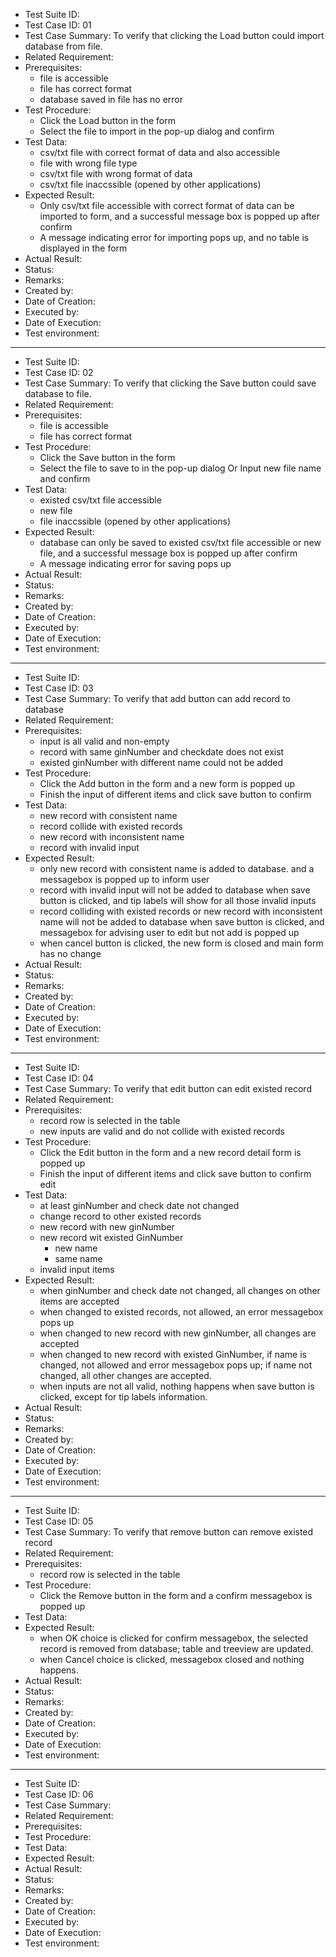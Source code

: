 - Test Suite ID:
- Test Case ID: 01
- Test Case Summary: To verify that clicking the Load button could import database from file.
- Related Requirement:
- Prerequisites: 
  - file is accessible
  - file has correct format
  - database saved in file has no error
- Test Procedure:
  - Click the Load button in the form
  - Select the file to import in the pop-up dialog and confirm
- Test Data:
  - csv/txt file with correct format of data and also accessible
  - file with wrong file type
  - csv/txt file with wrong format of data
  - csv/txt file inaccssible (opened by other applications)
- Expected Result:
  - Only csv/txt file accessible with correct format of data can be imported to form, and a successful message box is popped up after confirm
  - A message indicating error for importing pops up, and no table is displayed in the form
- Actual Result:
- Status:
- Remarks:
- Created by:
- Date of Creation:
- Executed by:
- Date of Execution:
- Test environment:

---

- Test Suite ID:
- Test Case ID: 02
- Test Case Summary: To verify that clicking the Save button could save database to file.
- Related Requirement:
- Prerequisites: 
  - file is accessible
  - file has correct format
- Test Procedure:
  - Click the Save button in the form
  - Select the file to save to in the pop-up dialog Or Input new file name and confirm
- Test Data:
  - existed csv/txt file accessible
  - new file
  - file inaccssible (opened by other applications)
- Expected Result:
  - database can only be saved to existed csv/txt file accessible or new file, and a successful message box is popped up after confirm
  - A message indicating error for saving pops up
- Actual Result:
- Status:
- Remarks:
- Created by:
- Date of Creation:
- Executed by:
- Date of Execution:
- Test environment:

---

- Test Suite ID:
- Test Case ID: 03
- Test Case Summary: To verify that add button can add record to database
- Related Requirement:
- Prerequisites:
  - input is all valid and non-empty
  - record with same ginNumber and checkdate does not exist
  - existed ginNumber with different name could not be added
- Test Procedure:
  - Click the Add button in the form and a new form is popped up
  - Finish the input of different items and click save button to confirm
- Test Data:
  - new record with consistent name
  - record collide with existed records
  - new record with inconsistent name
  - record with invalid input
- Expected Result:
  - only new record with consistent name is added to database. and a messagebox is popped up to inform user
  - record with invalid input will not be added to database when save button is clicked, and tip labels will show for all those invalid inputs
  - record colliding with existed records or new record with inconsistent name will not be added to database when save button is clicked, and messagebox for advising user to edit but not add is popped up
  - when cancel button is clicked, the new form is closed and main form has no change
- Actual Result:
- Status:
- Remarks:
- Created by:
- Date of Creation:
- Executed by:
- Date of Execution:
- Test environment:

---

- Test Suite ID:
- Test Case ID: 04
- Test Case Summary: To verify that edit button can edit existed record
- Related Requirement:
- Prerequisites:
  - record row is selected in the table
  - new inputs are valid and do not collide with existed records
- Test Procedure:
  - Click the Edit button in the form and a new record detail form is popped up
  - Finish the input of different items and click save button to confirm edit
- Test Data:
  - at least ginNumber and check date not changed
  - change record to other existed records
  - new record with new ginNumber
  - new record wit existed GinNumber
    - new name
    - same name
  - invalid input items
- Expected Result:
  - when ginNumber and check date not changed, all changes on other items are accepted
  - when changed to existed records, not allowed, an error messagebox pops up
  - when changed to new record with new ginNumber, all changes are accepted
  - when changed to new record with existed GinNumber, if name is changed, not allowed and error messagebox pops up; if name not changed, all other changes are accepted.
  - when inputs are not all valid, nothing happens when save button is clicked, except for tip labels information.      
- Actual Result:
- Status:
- Remarks:
- Created by:
- Date of Creation:
- Executed by:
- Date of Execution:
- Test environment:

---

- Test Suite ID:
- Test Case ID: 05
- Test Case Summary: To verify that remove button can remove existed record
- Related Requirement:
- Prerequisites:
  - record row is selected in the table
- Test Procedure:
  - Click the Remove button in the form and a confirm messagebox is popped up
- Test Data:
- Expected Result:
  - when OK choice is clicked for confirm messagebox, the selected record is removed from database; table and treeview are updated.
  - when Cancel choice is clicked, messagebox closed and nothing happens.
- Actual Result:
- Status:
- Remarks:
- Created by:
- Date of Creation:
- Executed by:
- Date of Execution:
- Test environment:


---

- Test Suite ID:
- Test Case ID: 06
- Test Case Summary:
- Related Requirement:
- Prerequisites:
- Test Procedure:
- Test Data:
- Expected Result:  
- Actual Result:
- Status:
- Remarks:
- Created by:
- Date of Creation:
- Executed by:
- Date of Execution:
- Test environment: